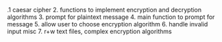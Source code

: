 .1 caesar cipher
2. functions to implement encryption and decryption algorithms
3. prompt for plaintext message 
4. main function to prompt for message
5. allow user to choose encryption algorithm
6. handle invalid input
misc
7. r+w text files, complex encryption algorithms



